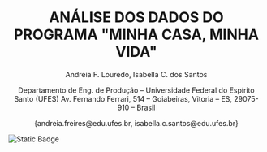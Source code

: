 <h1 align="center"> ANÁLISE DOS DADOS DO PROGRAMA "MINHA CASA, MINHA VIDA" </h1> 

<p align="center"> 
Andreia F. Louredo, Isabella C. dos Santos
</p>
<p align="center"> 
Departamento de Eng. de Produção – Universidade Federal do Espírito Santo (UFES)
Av. Fernando Ferrari, 514 – Goiabeiras, Vitoria – ES, 29075-910 – Brasil
</p>
<p align="center"> 
{andreia.freires@edu.ufes.br, isabella.c.santos@edu.ufes.br}
</p>

<img alt="Static Badge" src="[https://img.shields.io/badge/Descri%C3%A7%C3%A3o-youlike](https://img.shields.io/static/v1?label=<amor>&message=<te_amo>&color=<red>&style=<plastic>&logo=<ama>)">









